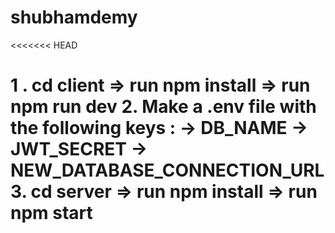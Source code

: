 # shubhamdemy

<<<<<<< HEAD

1 . cd client => run npm install => run npm run dev 2. Make a .env file with the following keys :
-> DB_NAME
-> JWT_SECRET
-> NEW_DATABASE_CONNECTION_URL 3. cd server => run npm install => run npm start
=======
